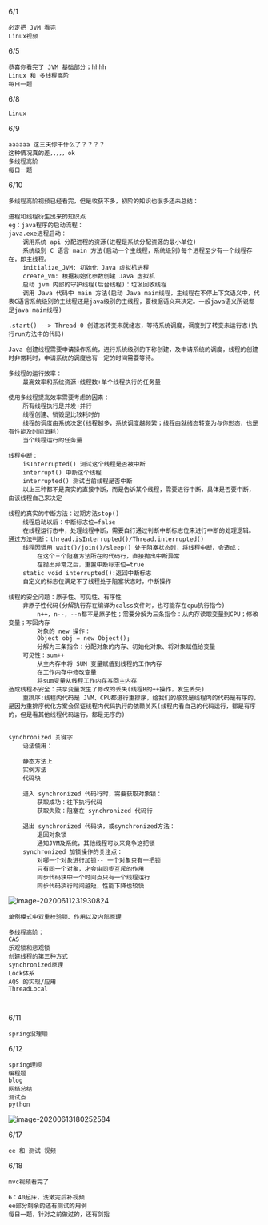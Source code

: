 6/1

```
必定把 JVM 看完
Linux视频
```

6/5

```
恭喜你看完了 JVM 基础部分；hhhh
Linux 和 多线程高阶 
每日一题
```

6/8

```
Linux
```

6/9

```
aaaaaa 这三天你干什么了？？？？
这种情况真的差，，，，，ok
多线程高阶
每日一题
```

6/10

```
多线程高阶视频已经看完，但是收获不多，初阶的知识也很多还未总结：

进程和线程衍生出来的知识点
eg：java程序的启动流程：
java.exe进程启动：
	调用系统 api 分配进程的资源(进程是系统分配资源的最小单位)
	系统级别 C 语言 main 方法(启动一个主线程，系统级别)每个进程至少有一个线程存在，即主线程。
	initialize_JVM: 初始化 Java 虚拟机进程
	create_Vm: 根据初始化参数创建 Java 虚拟机
	启动 jvm 内部的守护线程(后台线程)：垃圾回收线程
	调用 Java 代码中 main 方法(启动 Java main线程，主线程在不停上下文语义中，代表C语言系统级别的主线程还是java级别的主线程，要根据语义来决定。一般java语义所说都是java main线程)

.start() --> Thread-0 创建态转变未就绪态，等待系统调度，调度到了转变未运行态(执行run方法中的代码)

Java 创建线程需要申请操作系统，进行系统级别的下称创建，及申请系统的调度，线程的创建时非常耗时，申请系统的调度也有一定的时间需要等待。

多线程的运行效率：
	最高效率和系统资源+线程数+单个线程执行的任务量
	
使用多线程提高效率需要考虑的因素：
	所有线程执行是并发+并行
	线程创建、销毁是比较耗时的
	线程的调度由系统决定(线程越多，系统调度越频繁；线程由就绪态转变为与你形态，也是有性能及时间消耗)
	当个线程运行的任务量
	
线程中断：
	isInterrupted() 测试这个线程是否被中断
	interrupt() 中断这个线程
	interrupted() 测试当前线程是否中断
	以上三种都不是真实的直接中断，而是告诉某个线程，需要进行中断，具体是否要中断，由该线程自己来决定
	
线程的真实的中断方法：过期方法stop() 
	线程启动以后：中断标志位=false
	在线程运行态中，处理线程中断，需要自行通过判断中断标志位来进行中断的处理逻辑。通过方法判断：thread.isInterrupted()/Thread.interrupted()
	线程因调用 wait()/join()/sleep() 处于阻塞状态时，将线程中断，会造成：
		在这个三个阻塞方法所在的代码行，直接抛出中断异常
		在抛出异常之后，重置中断标志位=true
	static void interrupted():返回中断标志
	自定义的标志位满足不了线程处于阻塞状态时，中断操作
	
线程的安全问题：原子性、可见性、有序性
	非原子性代码(分解执行存在编译为calss文件时，也可能存在cpu执行指令)
		n++，n--，--n都不是原子性；需要分解为三条指令：从内存读取变量到CPU；修改变量；写回内存
		对象的 new 操作：
		Object obj = new Object();
		分解为三条指令：分配对象的内存、初始化对象、将对象赋值给变量
	可见性：sum++
		从主内存中将 SUM 变量赋值到线程的工作内存
		在工作内存中修改变量
		将sum变量从线程工作内存写回主内存
造成线程不安全：共享变量发生了修改的丢失(线程B的++操作，发生丢失)
	重排序:线程内代码是 JVM、CPU都进行重排序，给我们的感觉是线程内的代码是有序的，是因为重排序优化方案会保证线程内代码执行的依赖关系(线程内看自己的代码运行，都是有序的，但是看其他线程代码运行，都是无序的)
	
	
synchronized 关键字
	语法使用：
	
	静态方法上
	实例方法
	代码块
	
	进入 synchronized 代码行时，需要获取对象锁：
		获取成功：往下执行代码
		获取失败：阻塞在 synchronized 代码行
	
	退出 synchronized 代码块，或synchronized方法：
		退回对象锁
		通知JVM及系统，其他线程可以来竞争这把锁
	synchronized 加锁操作的关注点：
		对哪一个对象进行加锁-- 一个对象只有一把锁
		只有同一个对象，才会由同步互斥的作用
		同步代码块中一个时间点只有一个线程运行
		同步代码执行时间越短，性能下降也较快
```

![image-20200611231930824](C:\Users\Administrator\AppData\Roaming\Typora\typora-user-images\image-20200611231930824.png)

```
单例模式中双重校验锁、作用以及内部原理

多线程高阶：
CAS
乐观锁和悲观锁
创建线程的第三种方式
synchronized原理
Lock体系
AQS 的实现/应用
ThreadLocal



```



6/11

```
spring没理顺
```

6/12

```
spring理顺
编程题
blog
网络总结
测试点
python
```

![image-20200613180252584](C:\Users\Administrator\AppData\Roaming\Typora\typora-user-images\image-20200613180252584.png)

6/17

```
ee 和 测试 视频
```

6/18

```
mvc视频看完了

6：40起床，洗漱完后补视频
ee部分剩余的还有测试的用例
每日一题，针对之前做过的，还有剑指
```

